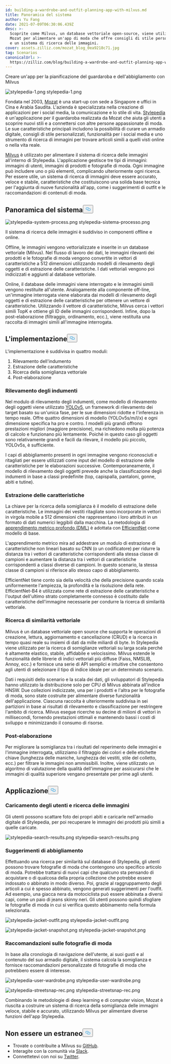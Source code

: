 ```yaml
---
id: building-a-wardrobe-and-outfit-planning-app-with-milvus.md
title: Panoramica del sistema
author: Yu Fang
date: 2021-07-09T06:30:06.439Z
desc: >-
  Scoprite come Milvus, un database vettoriale open-source, viene utilizzato da
  Mozat per alimentare un'app di moda che offre consigli di stile personalizzati
  e un sistema di ricerca delle immagini.
cover: assets.zilliz.com/mozat_blog_0ea9218c71.jpg
tag: Scenarios
canonicalUrl: >-
  https://zilliz.com/blog/building-a-wardrobe-and-outfit-planning-app-with-milvus
---
```

<custom-h1>Creare un'app per la pianificazione del guardaroba e dell'abbigliamento con Milvus</custom-h1><p>
  
   <span class="img-wrapper"> <img translate="no" src="https://assets.zilliz.com/stylepedia_1_5f239a8d48.png" alt="stylepedia-1.png" class="doc-image" id="stylepedia-1.png" />
   </span> <span class="img-wrapper"> <span>stylepedia-1.png</span> </span></p>
<p>Fondata nel 2003, <a href="http://www.mozat.com/home">Mozat</a> è una start-up con sede a Singapore e uffici in Cina e Arabia Saudita. L'azienda è specializzata nella creazione di applicazioni per i social media, la comunicazione e lo stile di vita. <a href="https://stylepedia.com/">Stylepedia</a> è un'applicazione per il guardaroba realizzata da Mozat che aiuta gli utenti a scoprire nuovi stili e a connettersi con altre persone appassionate di moda. Le sue caratteristiche principali includono la possibilità di curare un armadio digitale, consigli di stile personalizzati, funzionalità per i social media e uno strumento di ricerca di immagini per trovare articoli simili a quelli visti online o nella vita reale.</p>
<p><a href="https://milvus.io">Milvus</a> è utilizzato per alimentare il sistema di ricerca delle immagini all'interno di Stylepedia. L'applicazione gestisce tre tipi di immagini: immagini di utenti, immagini di prodotti e fotografie di moda. Ogni immagine può includere uno o più elementi, complicando ulteriormente ogni ricerca. Per essere utile, un sistema di ricerca di immagini deve essere accurato, veloce e stabile, caratteristiche che costituiscono una solida base tecnica per l'aggiunta di nuove funzionalità all'app, come i suggerimenti di outfit e le raccomandazioni di contenuti di moda.</p>
<h2 id="System-overview" class="common-anchor-header">Panoramica del sistema<button data-href="#System-overview" class="anchor-icon" translate="no">
      <svg translate="no"
        aria-hidden="true"
        focusable="false"
        height="20"
        version="1.1"
        viewBox="0 0 16 16"
        width="16"
      >
        <path
          fill="#0092E4"
          fill-rule="evenodd"
          d="M4 9h1v1H4c-1.5 0-3-1.69-3-3.5S2.55 3 4 3h4c1.45 0 3 1.69 3 3.5 0 1.41-.91 2.72-2 3.25V8.59c.58-.45 1-1.27 1-2.09C10 5.22 8.98 4 8 4H4c-.98 0-2 1.22-2 2.5S3 9 4 9zm9-3h-1v1h1c1 0 2 1.22 2 2.5S13.98 12 13 12H9c-.98 0-2-1.22-2-2.5 0-.83.42-1.64 1-2.09V6.25c-1.09.53-2 1.84-2 3.25C6 11.31 7.55 13 9 13h4c1.45 0 3-1.69 3-3.5S14.5 6 13 6z"
        ></path>
      </svg>
    </button></h2><p>
  
   <span class="img-wrapper"> <img translate="no" src="https://assets.zilliz.com/stylepedia_system_process_8e7e2ab3e4.png" alt="stylepedia-system-process.png" class="doc-image" id="stylepedia-system-process.png" />
   </span> <span class="img-wrapper"> <span>stylepedia-sistema-processo.png</span> </span></p>
<p>Il sistema di ricerca delle immagini è suddiviso in componenti offline e online.</p>
<p>Offline, le immagini vengono vettorializzate e inserite in un database vettoriale (Milvus). Nel flusso di lavoro dei dati, le immagini rilevanti dei prodotti e le fotografie di moda vengono convertite in vettori di caratteristiche a 512 dimensioni utilizzando modelli di rilevamento degli oggetti e di estrazione delle caratteristiche. I dati vettoriali vengono poi indicizzati e aggiunti al database vettoriale.</p>
<p>Online, il database delle immagini viene interrogato e le immagini simili vengono restituite all'utente. Analogamente alla componente off-line, un'immagine interrogata viene elaborata dai modelli di rilevamento degli oggetti e di estrazione delle caratteristiche per ottenere un vettore di caratteristiche. Utilizzando il vettore di caratteristiche, Milvus cerca i vettori simili TopK e ottiene gli ID delle immagini corrispondenti. Infine, dopo la post-elaborazione (filtraggio, ordinamento, ecc.), viene restituita una raccolta di immagini simili all'immagine interrogata.</p>
<h2 id="Implementation" class="common-anchor-header">L'implementazione<button data-href="#Implementation" class="anchor-icon" translate="no">
      <svg translate="no"
        aria-hidden="true"
        focusable="false"
        height="20"
        version="1.1"
        viewBox="0 0 16 16"
        width="16"
      >
        <path
          fill="#0092E4"
          fill-rule="evenodd"
          d="M4 9h1v1H4c-1.5 0-3-1.69-3-3.5S2.55 3 4 3h4c1.45 0 3 1.69 3 3.5 0 1.41-.91 2.72-2 3.25V8.59c.58-.45 1-1.27 1-2.09C10 5.22 8.98 4 8 4H4c-.98 0-2 1.22-2 2.5S3 9 4 9zm9-3h-1v1h1c1 0 2 1.22 2 2.5S13.98 12 13 12H9c-.98 0-2-1.22-2-2.5 0-.83.42-1.64 1-2.09V6.25c-1.09.53-2 1.84-2 3.25C6 11.31 7.55 13 9 13h4c1.45 0 3-1.69 3-3.5S14.5 6 13 6z"
        ></path>
      </svg>
    </button></h2><p>L'implementazione è suddivisa in quattro moduli:</p>
<ol>
<li>Rilevamento dell'indumento</li>
<li>Estrazione delle caratteristiche</li>
<li>Ricerca della somiglianza vettoriale</li>
<li>Post-elaborazione</li>
</ol>
<h3 id="Garment-detection" class="common-anchor-header">Rilevamento degli indumenti</h3><p>Nel modulo di rilevamento degli indumenti, come modello di rilevamento degli oggetti viene utilizzato <a href="https://pytorch.org/hub/ultralytics_yolov5/">YOLOv5</a>, un framework di rilevamento dei target basato su un'unica fase, per le sue dimensioni ridotte e l'inferenza in tempo reale. Offre quattro dimensioni di modello (YOLOv5s/m/l/x) e ogni dimensione specifica ha pro e contro. I modelli più grandi offrono prestazioni migliori (maggiore precisione), ma richiedono molta più potenza di calcolo e funzionano più lentamente. Poiché in questo caso gli oggetti sono relativamente grandi e facili da rilevare, il modello più piccolo, YOLOv5s, è sufficiente.</p>
<p>I capi di abbigliamento presenti in ogni immagine vengono riconosciuti e ritagliati per essere utilizzati come input del modello di estrazione delle caratteristiche per le elaborazioni successive. Contemporaneamente, il modello di rilevamento degli oggetti prevede anche la classificazione degli indumenti in base a classi predefinite (top, capispalla, pantaloni, gonne, abiti e tutine).</p>
<h3 id="Feature-extraction" class="common-anchor-header">Estrazione delle caratteristiche</h3><p>La chiave per la ricerca della somiglianza è il modello di estrazione delle caratteristiche. Le immagini dei vestiti ritagliate sono incorporate in vettori in virgola mobile a 512 dimensioni che rappresentano i loro attributi in un formato di dati numerici leggibili dalla macchina. La metodologia di <a href="https://github.com/Joon-Park92/Survey_of_Deep_Metric_Learning">apprendimento metrico profondo (DML)</a> è adottata con <a href="https://arxiv.org/abs/1905.11946">EfficientNet</a> come modello di base.</p>
<p>L'apprendimento metrico mira ad addestrare un modulo di estrazione di caratteristiche non lineari basato su CNN (o un codificatore) per ridurre la distanza tra i vettori di caratteristiche corrispondenti alla stessa classe di campioni e aumentare la distanza tra i vettori di caratteristiche corrispondenti a classi diverse di campioni. In questo scenario, la stessa classe di campioni si riferisce allo stesso capo di abbigliamento.</p>
<p>EfficientNet tiene conto sia della velocità che della precisione quando scala uniformemente l'ampiezza, la profondità e la risoluzione della rete. EfficientNet-B4 è utilizzata come rete di estrazione delle caratteristiche e l'output dell'ultimo strato completamente connesso è costituito dalle caratteristiche dell'immagine necessarie per condurre la ricerca di similarità vettoriale.</p>
<h3 id="Vector-similarity-search" class="common-anchor-header">Ricerca di similarità vettoriale</h3><p>Milvus è un database vettoriale open source che supporta le operazioni di creazione, lettura, aggiornamento e cancellazione (CRUD) e la ricerca in tempo quasi reale su insiemi di dati da mille miliardi di byte. In Stylepedia viene utilizzato per la ricerca di somiglianze vettoriali su larga scala perché è altamente elastico, stabile, affidabile e velocissimo. Milvus estende le funzionalità delle librerie di indici vettoriali più diffuse (Faiss, NMSLIB, Annoy, ecc.) e fornisce una serie di API semplici e intuitive che consentono agli utenti di selezionare il tipo di indice ideale per un determinato scenario.</p>
<p>Dati i requisiti dello scenario e la scala dei dati, gli sviluppatori di Stylepedia hanno utilizzato la distribuzione solo per CPU di Milvus abbinata all'indice HNSW. Due collezioni indicizzate, una per i prodotti e l'altra per le fotografie di moda, sono state costruite per alimentare diverse funzionalità dell'applicazione. Ciascuna raccolta è ulteriormente suddivisa in sei partizioni in base ai risultati di rilevamento e classificazione per restringere l'ambito di ricerca. Milvus esegue ricerche su decine di milioni di vettori in millisecondi, fornendo prestazioni ottimali e mantenendo bassi i costi di sviluppo e minimizzando il consumo di risorse.</p>
<h3 id="Post-processing" class="common-anchor-header">Post-elaborazione</h3><p>Per migliorare la somiglianza tra i risultati del reperimento delle immagini e l'immagine interrogata, utilizziamo il filtraggio dei colori e delle etichette chiave (lunghezza delle maniche, lunghezza dei vestiti, stile del colletto, ecc.) per filtrare le immagini non ammissibili. Inoltre, viene utilizzato un algoritmo di valutazione della qualità dell'immagine per assicurarsi che le immagini di qualità superiore vengano presentate per prime agli utenti.</p>
<h2 id="Application" class="common-anchor-header">Applicazione<button data-href="#Application" class="anchor-icon" translate="no">
      <svg translate="no"
        aria-hidden="true"
        focusable="false"
        height="20"
        version="1.1"
        viewBox="0 0 16 16"
        width="16"
      >
        <path
          fill="#0092E4"
          fill-rule="evenodd"
          d="M4 9h1v1H4c-1.5 0-3-1.69-3-3.5S2.55 3 4 3h4c1.45 0 3 1.69 3 3.5 0 1.41-.91 2.72-2 3.25V8.59c.58-.45 1-1.27 1-2.09C10 5.22 8.98 4 8 4H4c-.98 0-2 1.22-2 2.5S3 9 4 9zm9-3h-1v1h1c1 0 2 1.22 2 2.5S13.98 12 13 12H9c-.98 0-2-1.22-2-2.5 0-.83.42-1.64 1-2.09V6.25c-1.09.53-2 1.84-2 3.25C6 11.31 7.55 13 9 13h4c1.45 0 3-1.69 3-3.5S14.5 6 13 6z"
        ></path>
      </svg>
    </button></h2><h3 id="User-uploads-and-image-search" class="common-anchor-header">Caricamento degli utenti e ricerca delle immagini</h3><p>Gli utenti possono scattare foto dei propri abiti e caricarle nell'armadio digitale di Stylepedia, per poi recuperare le immagini dei prodotti più simili a quelle caricate.</p>
<p>
  
   <span class="img-wrapper"> <img translate="no" src="https://assets.zilliz.com/stylepedia_search_results_0568e20dc0.png" alt="stylepedia-search-results.png" class="doc-image" id="stylepedia-search-results.png" />
   </span> <span class="img-wrapper"> <span>stylepedia-search-results.png</span> </span></p>
<h3 id="Outfit-suggestions" class="common-anchor-header">Suggerimenti di abbigliamento</h3><p>Effettuando una ricerca per similarità sul database di Stylepedia, gli utenti possono trovare fotografie di moda che contengono uno specifico articolo di moda. Potrebbe trattarsi di nuovi capi che qualcuno sta pensando di acquistare o di qualcosa della propria collezione che potrebbe essere indossato o abbinato in modo diverso. Poi, grazie al raggruppamento degli articoli a cui è spesso abbinato, vengono generati suggerimenti per l'outfit. Ad esempio, una giacca nera da motociclista può essere abbinata a diversi capi, come un paio di jeans skinny neri. Gli utenti possono quindi sfogliare le fotografie di moda in cui si verifica questo abbinamento nella formula selezionata.</p>
<p>
  
   <span class="img-wrapper"> <img translate="no" src="https://assets.zilliz.com/stylepedia_jacket_outfit_e84914da9e.png" alt="stylepedia-jacket-outfit.png" class="doc-image" id="stylepedia-jacket-outfit.png" />
   </span> <span class="img-wrapper"> <span>stylepedia-jacket-outfit.png</span> </span></p>
<p>
  
   <span class="img-wrapper"> <img translate="no" src="https://assets.zilliz.com/stylepedia_jacket_snapshot_25f53cc09b.png" alt="stylepedia-jacket-snapshot.png" class="doc-image" id="stylepedia-jacket-snapshot.png" />
   </span> <span class="img-wrapper"> <span>stylepedia-jacket-snapshot.png</span> </span></p>
<h3 id="Fashion-photograph-recommendations" class="common-anchor-header">Raccomandazioni sulle fotografie di moda</h3><p>In base alla cronologia di navigazione dell'utente, ai suoi gusti e al contenuto del suo armadio digitale, il sistema calcola la somiglianza e fornisce raccomandazioni personalizzate di fotografie di moda che potrebbero essere di interesse.</p>
<p>
  
   <span class="img-wrapper"> <img translate="no" src="https://assets.zilliz.com/stylepedia_user_wardrobe_6770c856b9.png" alt="stylepedia-user-wardrobe.png" class="doc-image" id="stylepedia-user-wardrobe.png" />
   </span> <span class="img-wrapper"> <span>stylepedia-user-wardrobe.png</span> </span></p>
<p>
  
   <span class="img-wrapper"> <img translate="no" src="https://assets.zilliz.com/stylepedia_streetsnap_rec_901601a34d.png" alt="stylepedia-streetsnap-rec.png" class="doc-image" id="stylepedia-streetsnap-rec.png" />
   </span> <span class="img-wrapper"> <span>stylepedia-streetsnap-rec.png</span> </span></p>
<p>Combinando le metodologie di deep learning e di computer vision, Mozat è riuscita a costruire un sistema di ricerca della somiglianza delle immagini veloce, stabile e accurato, utilizzando Milvus per alimentare diverse funzioni dell'app Stylepedia.</p>
<h2 id="Dont-be-a-stranger" class="common-anchor-header">Non essere un estraneo<button data-href="#Dont-be-a-stranger" class="anchor-icon" translate="no">
      <svg translate="no"
        aria-hidden="true"
        focusable="false"
        height="20"
        version="1.1"
        viewBox="0 0 16 16"
        width="16"
      >
        <path
          fill="#0092E4"
          fill-rule="evenodd"
          d="M4 9h1v1H4c-1.5 0-3-1.69-3-3.5S2.55 3 4 3h4c1.45 0 3 1.69 3 3.5 0 1.41-.91 2.72-2 3.25V8.59c.58-.45 1-1.27 1-2.09C10 5.22 8.98 4 8 4H4c-.98 0-2 1.22-2 2.5S3 9 4 9zm9-3h-1v1h1c1 0 2 1.22 2 2.5S13.98 12 13 12H9c-.98 0-2-1.22-2-2.5 0-.83.42-1.64 1-2.09V6.25c-1.09.53-2 1.84-2 3.25C6 11.31 7.55 13 9 13h4c1.45 0 3-1.69 3-3.5S14.5 6 13 6z"
        ></path>
      </svg>
    </button></h2><ul>
<li>Trovate o contribuite a Milvus su <a href="https://github.com/milvus-io/milvus/">GitHub</a>.</li>
<li>Interagite con la comunità via <a href="https://join.slack.com/t/milvusio/shared_invite/zt-e0u4qu3k-bI2GDNys3ZqX1YCJ9OM~GQ">Slack</a>.</li>
<li>Connettetevi con noi su <a href="https://twitter.com/milvusio">Twitter</a>.</li>
</ul>

